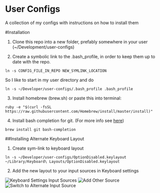 # User Configs
A collection of my configs with instructions on how to install them

#Installation
1) Clone this repo into a new folder, prefably somewhere in your user (~/Development/user-configs)

2) Create a symbolic link to the .bash_profile, in order to keep them up to date with the repo.

`ln -s CONFIG_FILE_IN_REPO NEW_SYMLINK_LOCATION`

So I like to start in my user directory and do 

`ln -s ~/Developer/user-configs/.bash_profile .bash_profile`

3) Install homebrew (brew.sh) or paste this into terminal:

`ruby -e "$(curl -fsSL https://raw.githubusercontent.com/Homebrew/install/master/install)"`

4) Install bash completion for git. 
(For more info see [here](https://github.com/bobthecow/git-flow-completion/wiki/Install-Bash-git-completion))

`brew install git bash-completion`

##Installing Alternate Keyboard Layout
1) Create sym-link to keyboard layout

`ln -s ~/Developer/user-configs/OptionDisabled.keylayout ~/Library/Keyboard\ Layouts/OptionDisabled.keylayout`

2) Add the new layout to your input sources in Keyboard settings

![Keyboard Settings Input Sources](http://i.imgur.com/QIF4kUv.png)
![Add Other Source](http://i.imgur.com/oL5ZAA1.png)
![Switch to Alternate Input Source](http://i.imgur.com/VNkWHwz.png)
